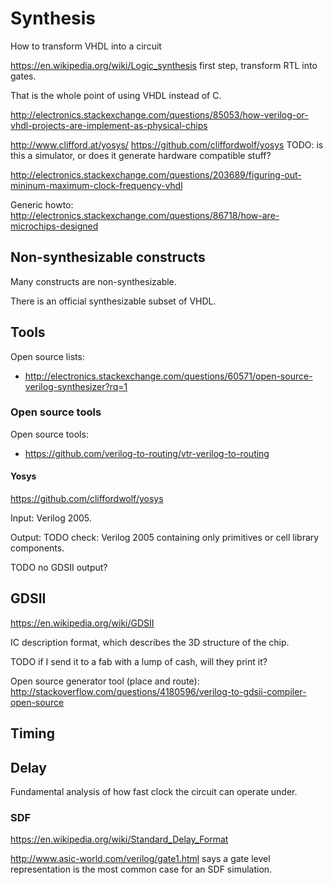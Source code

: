 # Synthesis

How to transform VHDL into a circuit

<https://en.wikipedia.org/wiki/Logic_synthesis> first step, transform RTL into gates.

That is the whole point of using VHDL instead of C.

<http://electronics.stackexchange.com/questions/85053/how-verilog-or-vhdl-projects-are-implement-as-physical-chips>

<http://www.clifford.at/yosys/> <https://github.com/cliffordwolf/yosys> TODO: is this a simulator, or does it generate hardware compatible stuff?

<http://electronics.stackexchange.com/questions/203689/figuring-out-mininum-maximum-clock-frequency-vhdl>

Generic howto: <http://electronics.stackexchange.com/questions/86718/how-are-microchips-designed>

## Non-synthesizable constructs

Many constructs are non-synthesizable.

There is an official synthesizable subset of VHDL.

## Tools

Open source lists:

- <http://electronics.stackexchange.com/questions/60571/open-source-verilog-synthesizer?rq=1>

### Open source tools

Open source tools:

- <https://github.com/verilog-to-routing/vtr-verilog-to-routing>

#### Yosys

<https://github.com/cliffordwolf/yosys>

Input: Verilog 2005.

Output: TODO check: Verilog 2005 containing only primitives or cell library components.

TODO no GDSII output?

## GDSII

<https://en.wikipedia.org/wiki/GDSII>

IC description format, which describes the 3D structure of the chip.

TODO if I send it to a fab with a lump of cash, will they print it?

Open source generator tool (place and route): <http://stackoverflow.com/questions/4180596/verilog-to-gdsii-compiler-open-source>

## Timing

## Delay

Fundamental analysis of how fast clock the circuit can operate under.

### SDF

<https://en.wikipedia.org/wiki/Standard_Delay_Format>

<http://www.asic-world.com/verilog/gate1.html> says a gate level representation is the most common case for an SDF simulation.
